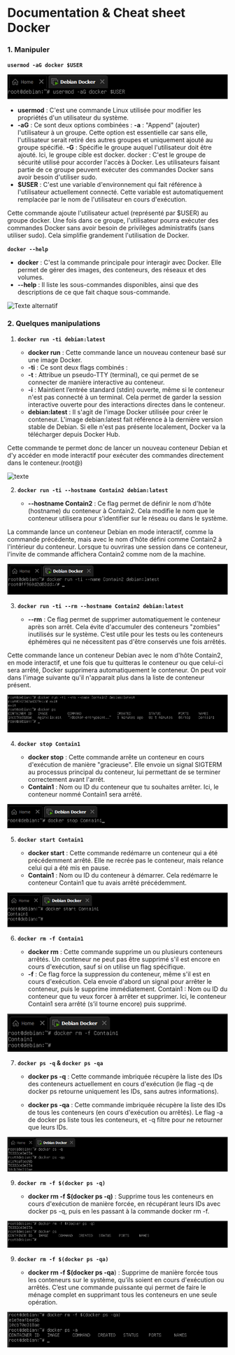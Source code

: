 # Documentation & Cheat sheet Docker

### 1. Manipuler

**``usermod -aG docker $USER``**

![](https://github.com/Shanks69000/Docker-Doc/blob/main/img-Docker/Docker-Manipulation1.png)

- **usermod** : C'est une commande Linux utilisée pour modifier les propriétés d'un utilisateur du système.
- **-aG** : Ce sont deux options combinées :
        **-a** : "Append" (ajouter) l'utilisateur à un groupe. Cette option est essentielle car sans elle, l'utilisateur serait retiré des autres groupes et uniquement ajouté au groupe spécifié.
        **-G** : Spécifie le groupe auquel l'utilisateur doit être ajouté. Ici, le groupe cible est docker.
    docker : C'est le groupe de sécurité utilisé pour accorder l'accès à Docker. Les utilisateurs faisant partie de ce groupe peuvent exécuter des commandes Docker sans avoir besoin d'utiliser sudo.
- **$USER** : C'est une variable d'environnement qui fait référence à l'utilisateur actuellement connecté. Cette variable est automatiquement remplacée par le nom de l'utilisateur en cours d'exécution.

Cette commande ajoute l'utilisateur actuel (représenté par $USER) au groupe docker. Une fois dans ce groupe, l'utilisateur pourra exécuter des commandes Docker sans avoir besoin de privilèges administratifs (sans utiliser sudo). Cela simplifie grandement l'utilisation de Docker.

**``docker --help``**

- **docker** : C'est la commande principale pour interagir avec Docker. Elle permet de gérer des images, des conteneurs, des réseaux et des volumes.
- **--help** : Il liste les sous-commandes disponibles, ainsi que des descriptions de ce que fait chaque sous-commande.

![Texte alternatif](/chemin/access/image.jpg "Titre de l'image")

### 2. Quelques manipulations

1. **``docker run -ti debian:latest``**

    - **docker run** : Cette commande lance un nouveau conteneur basé sur une image Docker.
    - **-ti** : Ce sont deux flags combinés :
    - **-t** : Attribue un pseudo-TTY (terminal), ce qui permet de se connecter de manière interactive au conteneur.
     - **-i** : Maintient l’entrée standard (stdin) ouverte, même si le conteneur n'est pas connecté à un terminal. Cela permet de garder la session interactive ouverte pour des interactions directes dans le conteneur.
    - **debian:latest** : Il s'agit de l'image Docker utilisée pour créer le conteneur. L'image 
    debian:latest fait référence à la dernière version stable de Debian. Si elle n'est pas présente localement, Docker va la télécharger depuis Docker Hub.

Cette commande te permet donc de lancer un nouveau conteneur Debian et d'y accéder en mode interactif pour exécuter des commandes directement dans le conteneur.(root@<id du conteneur>)

![texte]()

2. **``docker run -ti --hostname Contain2 debian:latest``**

    - **--hostname Contain2** : Ce flag permet de définir le nom d'hôte (hostname) du conteneur à Contain2. Cela modifie le nom que le conteneur utilisera pour s'identifier sur le réseau ou dans le système.

La commande lance un conteneur Debian en mode interactif, comme la commande précédente, mais avec le nom d’hôte défini comme Contain2 à l'intérieur du conteneur. Lorsque tu ouvriras une session dans ce conteneur, l'invite de commande affichera Contain2 comme nom de la machine.

![](https://github.com/Shanks69000/Docker-Doc/blob/main/img-Docker/Docker-Manipulation2.png)

3. **``docker run -ti --rm --hostname Contain2 debian:latest``**

    - **--rm** : Ce flag permet de supprimer automatiquement le conteneur après son arrêt. Cela évite d'accumuler des conteneurs "zombies" inutilisés sur le système. C’est utile pour les tests ou les conteneurs éphémères qui ne nécessitent pas d'être conservés une fois arrêtés.

Cette commande lance un conteneur Debian avec le nom d'hôte Contain2, en mode interactif, et une fois que tu quitteras le conteneur ou que celui-ci sera arrêté, Docker supprimera automatiquement le conteneur.
On peut voir dans l'image suivante qu'il n'apparait plus dans la liste de conteneur présent.

![](https://github.com/Shanks69000/Docker-Doc/blob/main/img-Docker/Docker-Manipulation4.png)

4. **``docker stop Contain1``**

    - **docker stop** : Cette commande arrête un conteneur en cours d'exécution de manière "gracieuse". Elle envoie un signal SIGTERM au processus principal du conteneur, lui permettant de se terminer correctement avant l'arrêt.
    - **Contain1** : Nom ou ID du conteneur que tu souhaites arrêter. Ici, le conteneur nommé Contain1 sera arrêté.

![](https://github.com/Shanks69000/Docker-Doc/blob/main/img-Docker/Docker-Manipulation5.png)

5. **``docker start Contain1``**

    - **docker start** : Cette commande redémarre un conteneur qui a été précédemment arrêté. Elle ne recrée pas le conteneur, mais relance celui qui a été mis en pause.
    - **Contain1** : Nom ou ID du conteneur à démarrer. Cela redémarre le conteneur Contain1 que tu avais arrêté précédemment.

![](https://github.com/Shanks69000/Docker-Doc/blob/main/img-Docker/Docker-Manipulation6.png)

6. **``docker rm -f Contain1``**

    - **docker rm** : Cette commande supprime un ou plusieurs conteneurs arrêtés. Un conteneur ne peut pas être supprimé s'il est encore en cours d'exécution, sauf si on utilise un flag spécifique.
    - **-f** : Ce flag force la suppression du conteneur, même s'il est en cours d'exécution. Cela envoie d'abord un signal pour arrêter le conteneur, puis le supprime immédiatement.
    Contain1 : Nom ou ID du conteneur que tu veux forcer à arrêter et supprimer. Ici, le conteneur Contain1 sera arrêté (s’il tourne encore) puis supprimé.

![](https://github.com/Shanks69000/Docker-Doc/blob/main/img-Docker/Docker-Manipulation7.png)

7. **``docker ps -q`` & ``docker ps -qa``**

    - **docker ps -q** : Cette commande imbriquée récupère la liste des IDs des conteneurs actuellement en cours d'exécution (le flag -q de docker ps retourne uniquement les IDs, sans autres informations).

    - **docker ps -qa** : Cette commande imbriquée récupère la liste des IDs de tous les conteneurs (en cours d'exécution ou arrêtés). Le flag -a de docker ps liste tous les conteneurs, et -q filtre pour ne retourner que leurs IDs.

![](https://github.com/Shanks69000/Docker-Doc/blob/main/img-Docker/Docker-Manipulation8.png)

9. **``docker rm -f $(docker ps -q)``**

    - **docker rm -f $(docker ps -q)** : Supprime tous les conteneurs en cours d'exécution de manière forcée, en récupérant leurs IDs avec docker ps -q, puis en les passant à la commande docker rm -f.

![](https://github.com/Shanks69000/Docker-Doc/blob/main/img-Docker/Docker-Manipulation9.png)

9. **``docker rm -f $(docker ps -qa)``**

    - **docker rm -f $(docker ps -qa**) : Supprime de manière forcée tous les conteneurs sur le système, qu'ils soient en cours d'exécution ou arrêtés. C’est une commande puissante qui permet de faire le ménage complet en supprimant tous les conteneurs en une seule opération.


![](https://github.com/Shanks69000/Docker-Doc/blob/main/img-Docker/Docker-Manipulation10.png)

